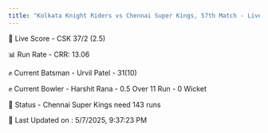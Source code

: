 ```yaml
---
title: "Kolkata Knight Riders vs Chennai Super Kings, 57th Match - Live Cricket Score"
---
```


🔴 Live Score - CSK 37/2 (2.5)  

📊 Run Rate - CRR: 13.06  

✊ Current Batsman - Urvil Patel - 31(10)  

✊ Current Bowler - Harshit Rana - 0.5 Over 11 Run - 0 Wicket  

📑 Status - Chennai Super Kings need 143 runs

📝 Last Updated on : 5/7/2025, 9:37:23 PM  

